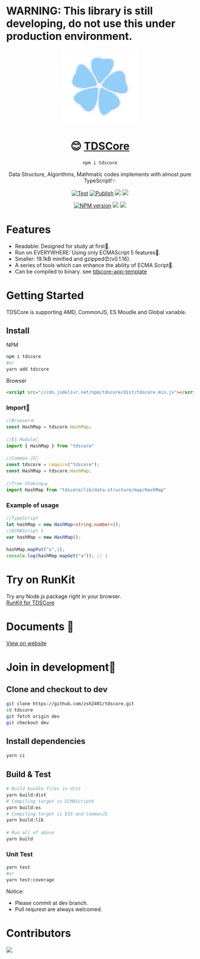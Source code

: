 # WARNING: This library is still developing, do not use this under production environment.

<div align="center">

![](./icon.png)

# 😊 [TDSCore](http://ds.zsh2401.top)

```sh
npm i tdscore
```

Data Structure, Algorithms, Mathmatic codes implements with almost pure TypeScript!✨ 


[![Test](https://github.com/zsh2401/tdscore/actions/workflows/test.yml/badge.svg)](https://github.com/zsh2401/tdscore/actions/workflows/test.yml)
[![Publish](https://github.com/zsh2401/tdscore/actions/workflows/publish.yml/badge.svg)](https://github.com/zsh2401/tdscore/actions/workflows/publish.yml)
![](https://img.shields.io/github/languages/top/zsh2401/tdscore)
![](https://img.shields.io/codecov/c/github/zsh2401/tdscore)

[![NPM version](https://img.shields.io/npm/v/tdscore.svg)](https://www.npmjs.com/package/tdscore)
![](https://badgen.net/npm/dy/tdscore)
![](https://img.shields.io/bundlephobia/minzip/tdscore)
</div>

   


# Features
* Readable: Designed for study at first🌌.
* Run on EVERYWHERE: Using only ECMAScript 5 features🚄.
* Smaller:  19.1kB minified and gzipped😍(v0.1.16).
* A series of tools which can enhance the ability of ECMA Script🚀.
* Can be compiled to binary. see [tdscore-app-template](https://github.com/zsh2401/tdscore-app-template)

# Getting Started
TDSCore is supporting AMD, CommonJS, ES Moudle and Global variable.

## Install
NPM
```sh
npm i tdscore
#or
yarn add tdscore
```
Browser
```html
<srcipt src="//cdn.jsdelivr.net/npm/tdscore/dist/tdscore.min.js"></script>
```

### Import🎉
```typescript
//Browser🌐
const HashMap = tdscore.HashMap;

//ES Module🍪
import { HashMap } from "tdscore"

//Common JS🛵
const tdscore = require("tdscore");
const HashMap = tdscore.HashMap;

//Tree Shaking🛸
import HashMap from "tdscore/lib/data-structure/map/HashMap"

```
### Example of usage
```typescript
//TypeScript
let hashMap = new HashMap<string,number>();
//ECMAScript 5
var hashMap = new HashMap();

hashMap.mapPut("a",1);
console.log(hashMap.mapGet("a")); // 1
```
# Try on RunKit
Try any Node.js package right in your browser.   
[RunKit for TDSCore](https://npm.runkit.com/tdscore)

# Documents 🍕
[View on website](http://ds.zsh2401.top)

# Join in development🤝
## Clone and checkout to dev
```sh
git clone https://github.com/zsh2401/tdscore.git
cd tdscore
git fetch origin dev
git checkout dev
```
## Install dependencies
```sh
yarn ci
```
## Build & Test
```sh
# Build bundle files in dist
yarn build:dist 
# Compiling target is ECMAScript6
yarn build:es 
# Compiling target is ES5 and CommonJS
yarn build:lib 

# Run all of above
yarn build
```
### Unit Test
```sh
yarn test
#or
yarn test:coverage
```
Notice:
* Please commit at dev branch.
* Pull requrest are always welcomed.

<!-- <div align="center"> -->

# Contributors

<a href="https://github.com/zsh2401/tdscore/graphs/contributors">
  <img src="https://contrib.rocks/image?repo=zsh2401/tdscore" />
</a>

<!-- </div> -->
